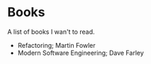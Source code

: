 # Books

A list of books I wan't to read.

- Refactoring; Martin Fowler
- Modern Software Engineering; Dave Farley
